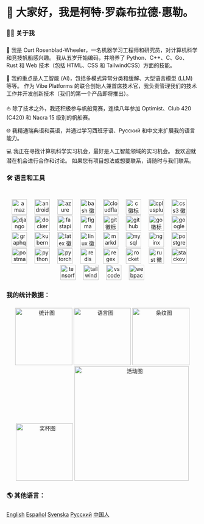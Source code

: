 ###

# 👋 大家好，我是柯特·罗森布拉德·惠勒。

###

### 👨‍💻 关于我

###

👋 我是 Curt Rosenblad-Wheeler，一名机器学习工程师和研究员，对计算机科学和竞技帆船感兴趣。 我从五岁开始编码，并培养了 Python、C++、C、Go、Rust 和 Web 技术（包括 HTML、CSS 和 TailwindCSS）方面的技能。

🚀 我的重点是人工智能 (AI)，包括多模式异常分类和缓解、大型语言模型 (LLM) 等等。 作为 Vibe Platforms 的联合创始人兼首席技术官，我负责管理我们的技术工作并开发创新技术（我们的第一个产品即将推出）。

⛵ 除了技术之外，我还积极参与帆船竞赛，连续八年参加 Optimist、Club 420 (C420) 和 Nacra 15 级别的帆船赛。

🌐 我精通瑞典语和英语，并通过学习西班牙语、Русский 和中文来扩展我的语言能力。

💻 我正在寻找计算机科学实习机会，最好是人工智能领域的实习机会。 我欢迎就潜在机会进行合作和讨论。 如果您有项目想法或想要联系，请随时与我们联系。

###

### 🛠 语言和工具

###
<br clear=“both”>
<div align="center">
  <img src="https://skillicons.dev/icons?i=aws" height="40" alt="amazonwebservices 徽标"  />
  <img width="12" />
  <img src="https://skillicons.dev/icons?i=androidstudio" height="40" alt="androidstudio 徽标"  />
  <img width="12" />
  <img src="https://skillicons.dev/icons?i=azure" height="40" alt="azure 徽标"  />
  <img width="12" />
  <img src="https://skillicons.dev/icons?i=bash" height="40" alt="bash 徽标"  />
  <img width="12" />
  <img src="https://skillicons.dev/icons?i=cloudflare" height="40" alt="cloudflare 徽标"  />
  <img width="12" />
  <img src="https://skillicons.dev/icons?i=c" height="40" alt="c 徽标"  />
  <img width="12" />
  <img src="https://skillicons.dev/icons?i=cpp" height="40" alt="cplusplus 徽标"  />
  <img width="12" />
  <img src="https://skillicons.dev/icons?i=css" height="40" alt="css3 徽标"  />
  <img width="12" />
  <img src="https://skillicons.dev/icons?i=django" height="40" alt="django 徽标"  />
  <img width="12" />
  <img src="https://skillicons.dev/icons?i=docker" height="40" alt="docker 徽标"  />
  <img width="12" />
  <img src="https://skillicons.dev/icons?i=fastapi" height="40" alt="fastapi 徽标"  />
  <img width="12" />
  <img src="https://skillicons.dev/icons?i=figma" height="40" alt="figma 徽标"  />
  <img width="12" />
  <img src="https://skillicons.dev/icons?i=git" height="40" alt="git 徽标"  />
  <img width="12" />
  <img src="https://skillicons.dev/icons?i=github" height="40" alt="github 徽标"  />
  <img width="12" />
  <img src="https://skillicons.dev/icons?i=go" height="40" alt="go 徽标"  />
  <img width="12" />
  <img src="https://skillicons.dev/icons?i=gcp" height="40" alt="googlecloud 徽标"  />
  <img width="12" />
  <img src="https://skillicons.dev/icons?i=graphql" height="40" alt="graphql 徽标"  />
  <img width="12" />
  <img src="https://skillicons.dev/icons?i=kubernetes" height="40" alt="kubernetes 徽标"  />
  <img width="12" />
  <img src="https://skillicons.dev/icons?i=latex" height="40" alt="latex 徽标"  />
  <img width="12" />
  <img src="https://skillicons.dev/icons?i=linux" height="40" alt="linux 徽标"  />
  <img width="12" />
  <img src="https://skillicons.dev/icons?i=md" height="40" alt="markdown 徽标"  />
  <img width="12" />
  <img src="https://skillicons.dev/icons?i=mysql" height="40" alt="mysql 徽标"  />
  <img width="12" />
  <img src="https://skillicons.dev/icons?i=nginx" height="40" alt="nginx 徽标"  />
  <img width="12" />
  <img src="https://skillicons.dev/icons?i=postgres" height="40" alt="postgresql 徽标"  />
  <img width="12" />
  <img src="https://skillicons.dev/icons?i=postman" height="40" alt="postman 徽标"  />
  <img width="12" />
  <img src="https://skillicons.dev/icons?i=py" height="40" alt="python 徽标"  />
  <img width="12" />
  <img src="https://skillicons.dev/icons?i=pytorch" height="40" alt="pytorch 徽标"  />
  <img width="12" />
  <img src="https://skillicons.dev/icons?i=redis" height="40" alt="redis 徽标"  />
  <img width="12" />
  <img src="https://skillicons.dev/icons?i=regex" height="40" alt="regex 徽标"  />
  <img width="12" />
  <img src="https://skillicons.dev/icons?i=rocket" height="40" alt="rocket 徽标"  />
  <img width="12" />
  <img src="https://skillicons.dev/icons?i=rust" height="40" alt="rust 徽标"  />
  <img width="12" />
  <img src="https://skillicons.dev/icons?i=stackoverflow" height="40" alt="stackoverflow 徽标"  />
  <img width="12" />
  <img src="https://skillicons.dev/icons?i=tensorflow" height="40" alt="tensorflow 徽标"  />
  <img width="12" />
  <img src="https://skillicons.dev/icons?i=tailwind" height="40" alt="tailwindcss 徽标"  />
  <img width="12" />
  <img src="https://skillicons.dev/icons?i=vscode" height="40" alt="vscode 徽标"  />
  <img width="12" />
  <img src="https://skillicons.dev/icons?i=webpack" height="40" alt="webpack 徽标"  />
</div>

###

### 我的统计数据：

###

<div align="center">
  <img src="https://github-readme-stats.vercel.app/api?username=CurtMRosenbladWheeler&hide_title=true&hide_rank=false&show_icons=true&include_all_commits=true&count_private=true&disable_animations=false&theme=github_dark&locale=en&hide_border=true&order=1" height="150" alt="统计图"  />
  <img src="https://github-readme-stats.vercel.app/api/top-langs?username=CurtMRosenbladWheeler&locale=en&hide_title=false&layout=compact&card_width=320&langs_count=5&theme=github_dark&hide_border=true&order=2" height="150" alt="语言图"  />
  <img src="https://streak-stats.demolab.com?user=CurtMRosenbladWheeler&locale=zh&mode=daily&theme=github_dark&hide_border=true&border_radius=5&order=3" height="150" alt="条纹图"  />
  <img src="https://github-profile-trophy.vercel.app?username=CurtMRosenbladWheeler&theme=darkhub&column=5&row=2&margin-w=8&margin-h=8&no-bg=false&no-frame=true&order=4" height="150" alt="奖杯图"  />
  <img src="https://github-readme-activity-graph.vercel.app/graph?username=CurtMRosenbladWheeler&radius=16&theme=github-dark&area=true&order=5&hide_border=true&custom_title=Contribution%20Graph" height="300" alt="活动图"  />
</div>

###

### 🌎 其他语言：

###
  [English](README.md)
  [Español](README-ES.md)
  [Svenska](README-SV.md)
  [Русский](README-RU.md)
  [中国人](README-ZH.md)
###
